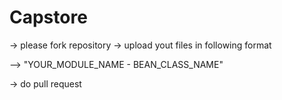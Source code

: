 # Capstore


-> please fork repository
-> upload yout files in following format

--> "YOUR_MODULE_NAME - BEAN_CLASS_NAME" 
 
-> do pull request
